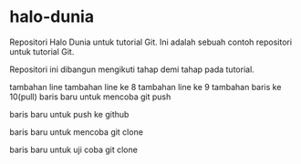 # halo-dunia
Repositori Halo Dunia untuk tutorial Git.
Ini adalah sebuah contoh repositori untuk tutorial Git.

Repositori ini dibangun mengikuti tahap demi tahap pada tutorial. 

tambahan line
tambahan line ke 8
tambahan line ke 9
tambahan baris ke 10(pull)
baris baru untuk mencoba git push

baris baru untuk push ke github

baris baru untuk mencoba git clone

baris baru untuk uji coba git clone